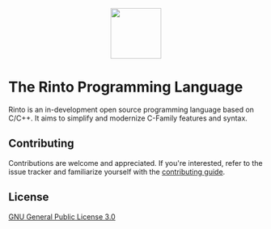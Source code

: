 <p align="center">
    <img width="100" height="100" src="https://github.com/rohan221102/rinto/blob/main/doc/logoPositive.png">
</p>

# The Rinto Programming Language
Rinto is an in-development open source programming language based on C/C++. It aims to simplify and modernize C-Family features and syntax.

## Contributing
Contributions are welcome and appreciated. If you're interested, refer to the issue tracker and familiarize yourself with the [contributing guide](CONTRIBUTING.md).

## License
[GNU General Public License 3.0](LICENSE.md)
